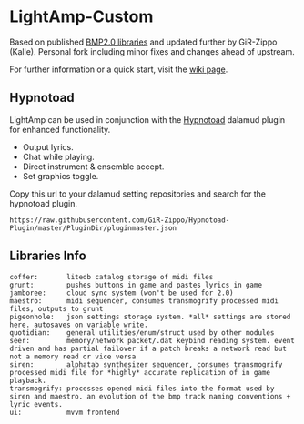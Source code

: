 # LightAmp-Custom
Based on published [BMP2.0 libraries](https://github.com/BardMusicPlayer/BardMusicPlayer) and updated further by GiR-Zippo (Kalle). 
Personal fork including minor fixes and changes ahead of upstream.

For further information or a quick start, visit the [wiki page](https://github.com/GiR-Zippo/LightAmp/wiki).

## Hypnotoad

LightAmp can be used in conjunction with the [Hypnotoad](https://github.com/GiR-Zippo/Hypnotoad-Plugin) dalamud plugin for enhanced functionality.
* Output lyrics.
* Chat while playing.
* Direct instrument & ensemble accept.
* Set graphics toggle.

Copy this url to your dalamud setting repositories and search for the hypnotoad plugin.

`https://raw.githubusercontent.com/GiR-Zippo/Hypnotoad-Plugin/master/PluginDir/pluginmaster.json`

## Libraries Info
```
coffer:       litedb catalog storage of midi files
grunt:        pushes buttons in game and pastes lyrics in game
jamboree:     cloud sync system (won't be used for 2.0)
maestro:      midi sequencer, consumes transmogrify processed midi files, outputs to grunt
pigeonhole:   json settings storage system. *all* settings are stored here. autosaves on variable write.
quotidian:    general utilities/enum/struct used by other modules
seer:         memory/network packet/.dat keybind reading system. event driven and has partial failover if a patch breaks a network read but not a memory read or vice versa
siren:        alphatab synthesizer sequencer, consumes transmogrify processed midi file for *highly* accurate replication of in game playback.
transmogrify: processes opened midi files into the format used by siren and maestro. an evolution of the bmp track naming conventions + lyric events.
ui:           mvvm frontend
```
